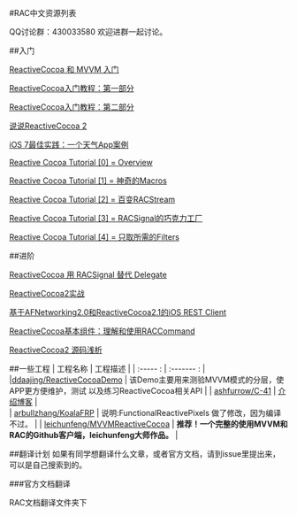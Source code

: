 #RAC中文资源列表

QQ讨论群：430033580 
欢迎进群一起讨论。

##入门

[ReactiveCocoa 和 MVVM 入门](http://yulingtianxia.com/blog/2015/05/21/ReactiveCocoa-and-MVVM-an-Introduction/)

[ReactiveCocoa入门教程：第一部分](http://southpeak.github.io/blog/2014/08/02/reactivecocoazhi-nan-%5B%3F%5D-:xin-hao/)

[ReactiveCocoa入门教程：第二部分](http://southpeak.github.io/blog/2014/08/02/reactivecocoazhi-nan-er-:twittersou-suo-shi-li/)

[说说ReactiveCocoa 2](http://www.cocoachina.com/ios/20140115/7702.html)

[iOS 7最佳实践：一个天气App案例](http://www.cocoachina.com/ios/20140224/7868.html)

[Reactive Cocoa Tutorial [0] = Overview](http://blog.sunnyxx.com/2014/03/06/rac_0_overview/)

[Reactive Cocoa Tutorial [1] = 神奇的Macros](http://blog.sunnyxx.com/2014/03/06/rac_1_macros/)

[Reactive Cocoa Tutorial [2] = 百变RACStream](http://blog.sunnyxx.com/2014/03/06/rac_2_racstream/)

[Reactive Cocoa Tutorial [3] = RACSignal的巧克力工厂](http://blog.sunnyxx.com/2014/03/06/rac_3_racsignal/)

[Reactive Cocoa Tutorial [4] = 只取所需的Filters](http://blog.sunnyxx.com/2014/04/19/rac_4_filters/)


##进阶

[ReactiveCocoa 用 RACSignal 替代 Delegate](http://www.cocoachina.com/ios/20141229/10789.html)

[ReactiveCocoa2实战](http://www.cocoachina.com/ios/20140609/8737.html)

[基于AFNetworking2.0和ReactiveCocoa2.1的iOS REST Client](http://www.cocoachina.com/ios/20140126/7759.html)

[ReactiveCocoa基本组件：理解和使用RACCommand](http://blog.csdn.net/womendeaiwoming/article/details/37597779)

[ReactiveCocoa2 源码浅析](http://blog.csdn.net/womendeaiwoming/article/details/48036725)

##一些工程
| 工程名称 | 工程描述 |
| :----- : | :------- : |
|[ddaajing/ReactiveCocoaDemo](https://github.com/ddaajing/ReactiveCocoaDemo) | 该Demo主要用来测验MVVM模式的分层，使APP更方便维护，测试 以及练习ReactiveCocoa相关API  |
| [ashfurrow/C-41](https://github.com/ashfurrow/C-41) | [介绍博客](http://blog.csdn.net/zzdjk6/article/details/46996571)   |   
| [arbullzhang/KoalaFRP](https://github.com/arbullzhang/KoalaFRP) |  说明:FunctionalReactivePixels 做了修改，因为编译不过。     |
| [leichunfeng/MVVMReactiveCocoa](https://github.com/leichunfeng/MVVMReactiveCocoa) | **推荐！一个完整的使用MVVM和RAC的Github客户端，leichunfeng大师作品。** |

##翻译计划
如果有同学想翻译什么文章，或者官方文档，请到issue里提出来，可以是自己搜索到的。

###官方文档翻译

RAC文档翻译文件夹下
